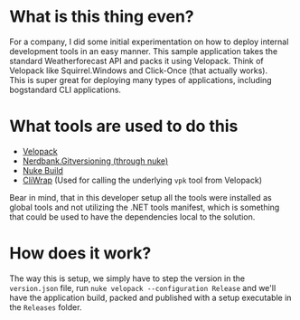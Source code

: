 
# What is this thing even?
For a company, I did some initial experimentation on how to deploy internal development tools in an easy manner.
This sample application takes the standard Weatherforecast API and packs it using Velopack. Think of Velopack like Squirrel.Windows and Click-Once (that actually works).  
This is super great for deploying many types of applications, including bogstandard CLI applications. 

# What tools are used to do this
- [Velopack](https://velopack.io)
- [Nerdbank.Gitversioning (through nuke)](https://github.com/dotnet/Nerdbank.GitVersioning/tree/main)
- [Nuke Build](https://nuke.build)
- [CliWrap](https://github.com/Tyrrrz/CliWrap) (Used for calling the underlying `vpk` tool from Velopack)

Bear in mind, that in this developer setup all the tools were installed as global tools and not utilizing the .NET tools manifest, which is something that could be used to have the dependencies local to the solution.

# How does it work?

The way this is setup, we simply have to step the version in the `version.json` file, run `nuke velopack --configuration Release` and we'll have the application build, packed and published with a setup executable in the `Releases` folder. 
